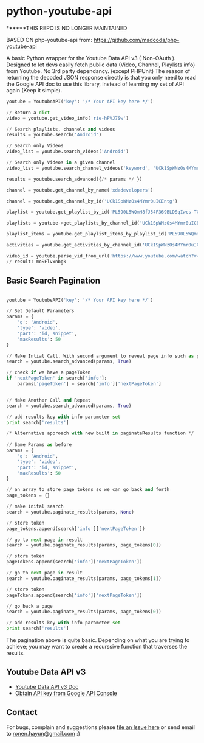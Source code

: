 python-youtube-api
==================

******THIS REPO IS NO LONGER MAINTAINED

BASED ON php-youtube-api from: https://github.com/madcoda/php-youtube-api

A basic Python wrapper for the Youtube Data API v3 ( Non-OAuth ). Designed to let devs easily 
fetch public data (Video, Channel, Playlists info) from Youtube. No 3rd party dependancy. (except PHPUnit)
The reason of returning the decoded JSON response directly is that you only need to read the Google API doc 
to use this library, instead of learning my set of API again (Keep it simple).

```python
youtube = YoutubeAPI('key': '/* Your API key here */')

// Return a dict 
video = youtube.get_video_info('rie-hPVJ7Sw')

// Search playlists, channels and videos
results = youtube.search('Android')

// Search only Videos
video_list = youtube.search_videos('Android')

// Search only Videos in a given channel
video_list = youtube.search_channel_videos('keyword', 'UCk1SpWNzOs4MYmr0uICEntg', 50)

results = youtube.search_advanced({/* params */ })

channel = youtube.get_channel_by_name('xdadevelopers')

channel = youtube.get_channel_by_id('UCk1SpWNzOs4MYmr0uICEntg')

playlist = youtube.get_playlist_by_id('PL590L5WQmH8fJ54F369BLDSqIwcs-TCfs')

playlists = youtube->get_playlists_by_channel_id('UCk1SpWNzOs4MYmr0uICEntg')

playlist_items = youtube.get_playlist_items_by_playlist_id('PL590L5WQmH8fJ54F369BLDSqIwcs-TCfs')

activities = youtube.get_activities_by_channel_id('UCk1SpWNzOs4MYmr0uICEntg')

video_id = youtube.parse_vid_from_url('https://www.youtube.com/watch?v=moSFlvxnbgk')
// result: moSFlvxnbgk
```

## Basic Search Pagination
```python

youtube = YoutubeAPI('key': '/* Your API key here */')

// Set Default Parameters
params = {
    'q': 'Android',
    'type': 'video',
    'part': 'id, snippet',
    'maxResults': 50
}

// Make Intial Call. With second argument to reveal page info such as page tokens.
search = youtube.search_advanced(params, True)

// check if we have a pageToken
if 'nextPageToken' in search['info']:
    params['pageToken'] = search['info']['nextPageToken']


// Make Another Call and Repeat
search = youtube.search_advanced(params, True)          

// add results key with info parameter set
print search['results'] 

/* Alternative approach with new built in paginateResults function */
 
// Same Params as before
params = {
    'q': 'Android',
    'type': 'video',
    'part': 'id, snippet',
    'maxResults': 50
}

// an array to store page tokens so we can go back and forth
page_tokens = {}

// make inital search
search = youtube.paginate_results(params, None)

// store token
page_tokens.append(search['info']['nextPageToken'])

// go to next page in result
search = youtube.paginate_results(params, page_tokens[0])

// store token
pageTokens.append(search['info']['nextPageToken'])

// go to next page in result
search = youtube.paginate_results(params, page_tokens[1])

// store token
pageTokens.append(search['info']['nextPageToken'])

// go back a page
search = youtube.paginate_results(params, page_tokens[0])

// add results key with info parameter set
print search['results']

```

The pagination above is quite basic. Depending on what you are trying to achieve; you may want to create a recurssive function that traverses the results.

## Youtube Data API v3
- [Youtube Data API v3 Doc](https://developers.google.com/youtube/v3/)
- [Obtain API key from Google API Console](http://code.google.com/apis/console)

## Contact
For bugs, complain and suggestions please [file an Issue here](https://github.com/rhayun/python-youtube-api/issues) 
or send email to ronen.hayun@gmail.com :)
